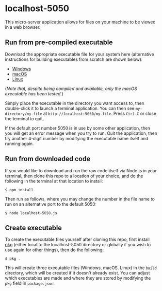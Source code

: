 # localhost-5050

This micro-server application allows for files on your machine to be viewed in a web browser.

## Run from pre-compiled executable
Download the appropriate executable file for your system here (alternative instructions for building executables from scratch are shown below):

- [Windows](https://www.dropbox.com/scl/fi/goscfk0d3hwu6dj84bhc4/localhost-5050-win.exe?rlkey=zp9bdbv5ykfjdd34257yjxgza&dl=0)
- [macOS](https://www.dropbox.com/scl/fi/4m1wojzl4ovruscsk1jy6/localhost-5050-macos?rlkey=fybeyxcoqweqg3v5r90o228kv&dl=0)
- [Linux](https://www.dropbox.com/scl/fi/pwsgednn4bk8azjo2h9w3/localhost-5050-linux?rlkey=dq3qxn6nytlsrmjjg1f4guwtl&dl=0)

(*Note that, despite being compiled and available, only the macOS executable has been tested.*)

Simply place the executable in the directory you want access to, then double-click it to launch a terminal application. You can then see `my-directory/my-file` at `http://localhost:5050/my-file`. Press `Ctrl-C` or close the terminal to quit.

If the default port number 5050 is in use by some other application, then you will get an error message when you try to run. Quit the application, then try another 4-digit number by modifying the executable name itself and running again.

## Run from downloaded code
If you would like to download and run the raw code itself via Node.js in your terminal, then clone this repo to a location of your choice, and do the following in the terminal at that location to install:

```
$ npm install
```

Then run as follows, where you may change the number in the file name to run on an alternative port to the default 5050:
```
$ node localhost-5050.js
```

## Create executable
To create the executable files yourself after cloning this repo, first install [pkg](https://www.npmjs.com/package/pkg) (either local to the localhost-5050 directory or globally if you wish to use again for other things), then do the following:

```
$ pkg .
```

This will create three executable files (Windows, macOS, Linux) in the `build` directory, which will be created if it doesn't already exist. You can adjust which executables are made and where they are stored by modifying the `pkg` field in `package.json`.
